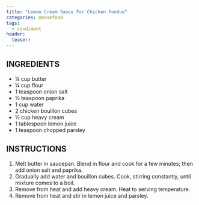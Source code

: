 ```yaml
---
title: "Lemon Cream Sauce For Chicken Fondue"
categories: moosefood
tags: 
  - condiment
header:
  teaser: 
---
```

## INGREDIENTS
* ¼ cup butter
* ¼ cup flour
* 1 teaspoon onion salt
* ½ teaspoon paprika
* 1 cup water
* 2 chicken bouillon cubes
* ½ cup heavy cream
* 1 tablespoon lemon juice
* 1 teaspoon chopped parsley

## INSTRUCTIONS
1. Melt butter in saucepan. Blend in flour and cook for a few minutes; then add onion salt and paprika. 
2. Gradually add water and bouillon cubes. Cook, stirring constantly, until mixture comes to a boil. 
3. Remove from heat and add heavy cream. Heat to serving temperature. 
4. Remove from heat and stir in lemon juice and parsley.
